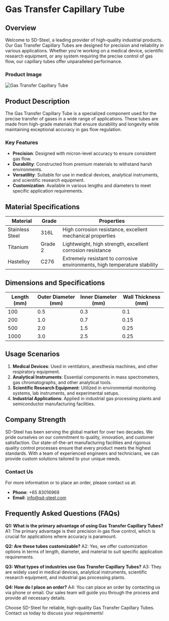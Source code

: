 # Gas Transfer Capillary Tube

## Overview

Welcome to SD-Steel, a leading provider of high-quality industrial products. Our Gas Transfer Capillary Tubes are designed for precision and reliability in various applications. Whether you're working on a medical device, scientific research equipment, or any system requiring the precise control of gas flow, our capillary tubes offer unparalleled performance.

### Product Image
![Gas Transfer Capillary Tube](https://github.com/user-attachments/assets/2567258e-e124-4816-932d-1809bd27ef0b)

## Product Description

The Gas Transfer Capillary Tube is a specialized component used for the precise transfer of gases in a wide range of applications. These tubes are made from high-grade materials that ensure durability and longevity while maintaining exceptional accuracy in gas flow regulation.

### Key Features
- **Precision**: Designed with micron-level accuracy to ensure consistent gas flow.
- **Durability**: Constructed from premium materials to withstand harsh environments.
- **Versatility**: Suitable for use in medical devices, analytical instruments, and scientific research equipment.
- **Customization**: Available in various lengths and diameters to meet specific application requirements.

## Material Specifications

| Material | Grade | Properties |
|----------|-------|------------|
| Stainless Steel | 316L | High corrosion resistance, excellent mechanical properties |
| Titanium | Grade 2 | Lightweight, high strength, excellent corrosion resistance |
| Hastelloy | C276 | Extremely resistant to corrosive environments, high temperature stability |

## Dimensions and Specifications

| Length (mm) | Outer Diameter (mm) | Inner Diameter (mm) | Wall Thickness (mm) |
|-------------|---------------------|---------------------|---------------------|
| 100         | 0.5                 | 0.3                 | 0.1                 |
| 200         | 1.0                 | 0.7                 | 0.15                |
| 500         | 2.0                 | 1.5                 | 0.25                |
| 1000        | 3.0                 | 2.5                 | 0.25                |

## Usage Scenarios

1. **Medical Devices**: Used in ventilators, anesthesia machines, and other respiratory equipment.
2. **Analytical Instruments**: Essential components in mass spectrometers, gas chromatographs, and other analytical tools.
3. **Scientific Research Equipment**: Utilized in environmental monitoring systems, lab instruments, and experimental setups.
4. **Industrial Applications**: Applied in industrial gas processing plants and semiconductor manufacturing facilities.

## Company Strength

SD-Steel has been serving the global market for over two decades. We pride ourselves on our commitment to quality, innovation, and customer satisfaction. Our state-of-the-art manufacturing facilities and rigorous quality control processes ensure that every product meets the highest standards. With a team of experienced engineers and technicians, we can provide custom solutions tailored to your unique needs.

### Contact Us
For more information or to place an order, please contact us at:
- **Phone**: +65 83016969
- **Email**: info@sd-steel.com

## Frequently Asked Questions (FAQs)

**Q1: What is the primary advantage of using Gas Transfer Capillary Tubes?**
A1: The primary advantage is their precision in gas flow control, which is crucial for applications where accuracy is paramount.

**Q2: Are these tubes customizable?**
A2: Yes, we offer customization options in terms of length, diameter, and material to suit specific application requirements.

**Q3: What types of industries use Gas Transfer Capillary Tubes?**
A3: They are widely used in medical devices, analytical instruments, scientific research equipment, and industrial gas processing plants.

**Q4: How do I place an order?**
A4: You can place an order by contacting us via phone or email. Our sales team will guide you through the process and provide all necessary details.

Choose SD-Steel for reliable, high-quality Gas Transfer Capillary Tubes. Contact us today to discuss your requirements!